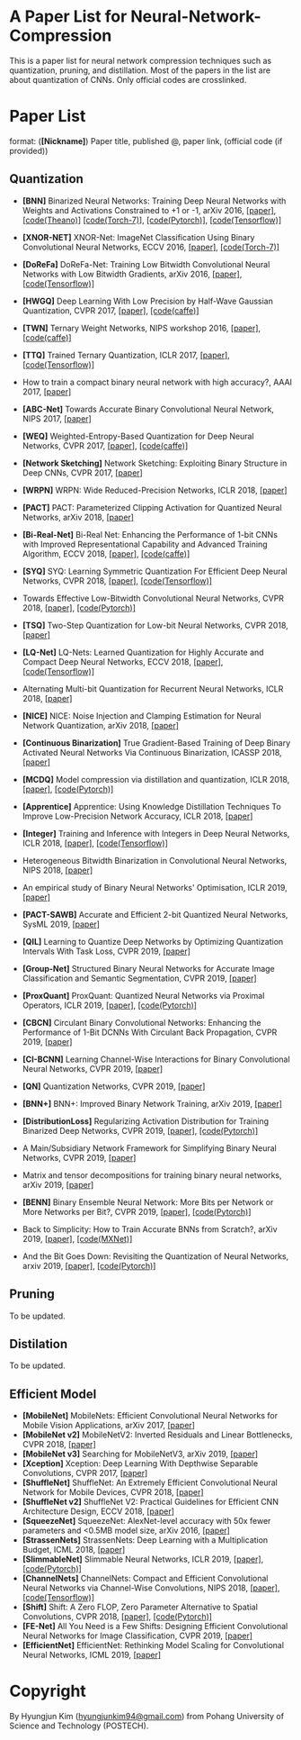 # A Paper List for Neural-Network-Compression
This is a paper list for neural network compression techniques such as quantization, pruning, and distillation. Most of the papers in the list are about quantization of CNNs. Only official codes are crosslinked.

# Paper List
format: (**[Nickname]**) Paper title, published @, paper link, (official code (if provided))

## Quantization
- **[BNN]** Binarized Neural Networks: Training Deep Neural Networks with Weights and Activations Constrained to +1 or -1, arXiv 2016, [[paper]](https://arxiv.org/abs/1602.02830), [[code(Theano)]](https://github.com/MatthieuCourbariaux/BinaryNet) [[code(Torch-7)]](https://github.com/itayhubara/BinaryNet), [[code(Pytorch)]](https://github.com/itayhubara/BinaryNet.pytorch), [[code(Tensorflow)]](https://github.com/itayhubara/BinaryNet.tf)

- **[XNOR-NET]** XNOR-Net: ImageNet Classification Using Binary Convolutional Neural Networks, ECCV 2016, [[paper]](https://link.springer.com/chapter/10.1007/978-3-319-46493-0_32), [[code(Torch-7)]](https://github.com/allenai/XNOR-Net)
- **[DoReFa]** DoReFa-Net: Training Low Bitwidth Convolutional Neural Networks with Low Bitwidth Gradients, arXiv 2016, [[paper]](https://arxiv.org/abs/1606.06160), [[code(Tensorflow)]](https://github.com/tensorpack/tensorpack/tree/master/examples/DoReFa-Net)
- **[HWGQ]** Deep Learning With Low Precision by Half-Wave Gaussian Quantization, CVPR 2017, [[paper]](http://openaccess.thecvf.com/content_cvpr_2017/html/Cai_Deep_Learning_With_CVPR_2017_paper.html), [[code(caffe)]](https://github.com/zhaoweicai/hwgq)
- **[TWN]** Ternary Weight Networks, NIPS workshop 2016, [[paper]](https://arxiv.org/abs/1605.04711), [[code(caffe)]](https://github.com/fengfu-chris/caffe-twns)
- **[TTQ]** Trained Ternary Quantization, ICLR 2017, [[paper]](https://openreview.net/forum?id=S1_pAu9xl&noteId=S1_pAu9xl), [[code(Tensorflow)]](https://github.com/czhu95/ternarynet)
- How to train a compact binary neural network with high accuracy?, AAAI 2017, [[paper]](https://www.aaai.org/ocs/index.php/AAAI/AAAI17/paper/viewPaper/14619)
- **[ABC-Net]** Towards Accurate Binary Convolutional Neural Network, NIPS 2017, [[paper]](http://papers.nips.cc/paper/6638-towards-accurate-binary-convolutional-neural-network)
- **[WEQ]** Weighted-Entropy-Based Quantization for Deep Neural Networks, CVPR 2017, [[paper]](http://openaccess.thecvf.com/content_cvpr_2017/html/Park_Weighted-Entropy-Based_Quantization_for_CVPR_2017_paper.html), [[code(caffe)]](https://github.com/EunhyeokPark/script_for_WQ)
- **[Network Sketching]** Network Sketching: Exploiting Binary Structure in Deep CNNs, CVPR 2017, [[paper]](http://openaccess.thecvf.com/content_cvpr_2017/html/Guo_Network_Sketching_Exploiting_CVPR_2017_paper.html)
- **[WRPN]** WRPN: Wide Reduced-Precision Networks, ICLR 2018, [[paper]](https://openreview.net/forum?id=B1ZvaaeAZ&noteId=B1ZvaaeAZ)
- **[PACT]** PACT: Parameterized Clipping Activation for Quantized Neural Networks, arXiv 2018, [[paper]](https://arxiv.org/abs/1805.06085)
- **[Bi-Real-Net]** Bi-Real Net: Enhancing the Performance of 1-bit CNNs with Improved Representational Capability and Advanced Training Algorithm, ECCV 2018, [[paper]](http://openaccess.thecvf.com/content_ECCV_2018/html/zechun_liu_Bi-Real_Net_Enhancing_ECCV_2018_paper.html), [[code(caffe)]](https://github.com/liuzechun/Bi-Real-net)
- **[SYQ]** SYQ: Learning Symmetric Quantization For Efficient Deep Neural Networks, CVPR 2018, [[paper]](http://openaccess.thecvf.com/content_cvpr_2018/html/Faraone_SYQ_Learning_Symmetric_CVPR_2018_paper.html), [[code(Tensorflow)]](https://github.com/julianfaraone/SYQ)
- Towards Effective Low-Bitwidth Convolutional Neural Networks, CVPR 2018, [[paper]](http://openaccess.thecvf.com/content_cvpr_2018/html/Zhuang_Towards_Effective_Low-Bitwidth_CVPR_2018_paper.html), [[code(Pytorch)]](https://github.com/nowgood/QuantizeCNNModel)
- **[TSQ]** Two-Step Quantization for Low-bit Neural Networks, CVPR 2018, [[paper]](http://openaccess.thecvf.com/content_cvpr_2018/html/Wang_Two-Step_Quantization_for_CVPR_2018_paper.html)
- **[LQ-Net]** LQ-Nets: Learned Quantization for Highly Accurate and Compact Deep Neural Networks, ECCV 2018, [[paper]](http://openaccess.thecvf.com/content_ECCV_2018/html/Dongqing_Zhang_Optimized_Quantization_for_ECCV_2018_paper.html), [[code(Tensorflow)]](https://github.com/microsoft/LQ-Nets)
- Alternating Multi-bit Quantization for Recurrent Neural Networks, ICLR 2018, [[paper]](https://openreview.net/forum?id=S19dR9x0b)
- **[NICE]** NICE: Noise Injection and Clamping Estimation for Neural Network Quantization, arXiv 2018, [[paper]](https://arxiv.org/abs/1810.00162)
- **[Continuous Binarization]** True Gradient-Based Training of Deep Binary Activated Neural Networks Via Continuous Binarization, ICASSP 2018, [[paper]](https://ieeexplore.ieee.org/abstract/document/8461456/)
- **[MCDQ]** Model compression via distillation and quantization, ICLR 2018, [[paper]](https://openreview.net/forum?id=S1XolQbRW), [[code(Pytorch)]](https://github.com/antspy/quantized_distillation)
- **[Apprentice]** Apprentice: Using Knowledge Distillation Techniques To Improve Low-Precision Network Accuracy, ICLR 2018, [[paper]](https://openreview.net/forum?id=B1ae1lZRb&noteId=B1ae1lZRb)
- **[Integer]** Training and Inference with Integers in Deep Neural Networks, ICLR 2018, [[paper]](https://openreview.net/forum?id=HJGXzmspb), [[code(Tensorflow)]](https://github.com/boluoweifenda/WAGE)
- Heterogeneous Bitwidth Binarization in Convolutional Neural Networks, NIPS 2018, [[paper]](http://papers.nips.cc/paper/7656-heterogeneous-bitwidth-binarization-in-convolutional-neural-networks)
- An empirical study of Binary Neural Networks' Optimisation, ICLR 2019, [[paper]](https://openreview.net/forum?id=rJfUCoR5KX)
- **[PACT-SAWB]** Accurate and Efficient 2-bit Quantized Neural Networks, SysML 2019, [[paper]](https://www.sysml.cc/doc/2019/168.pdf)
- **[QIL]** Learning to Quantize Deep Networks by Optimizing Quantization Intervals With Task Loss, CVPR 2019, [[paper]](http://openaccess.thecvf.com/content_CVPR_2019/html/Jung_Learning_to_Quantize_Deep_Networks_by_Optimizing_Quantization_Intervals_With_CVPR_2019_paper.html)
- **[Group-Net]** Structured Binary Neural Networks for Accurate Image Classification and Semantic Segmentation, CVPR 2019, [[paper]](http://openaccess.thecvf.com/content_CVPR_2019/html/Zhuang_Structured_Binary_Neural_Networks_for_Accurate_Image_Classification_and_Semantic_CVPR_2019_paper.html)
- **[ProxQuant]** ProxQuant: Quantized Neural Networks via Proximal Operators, ICLR 2019, [[paper]](https://openreview.net/forum?id=HyzMyhCcK7), [[code(Pytorch)]](https://github.com/allenbai01/ProxQuant)
- **[CBCN]** Circulant Binary Convolutional Networks: Enhancing the Performance of 1-Bit DCNNs With Circulant Back Propagation, CVPR 2019, [[paper]](http://openaccess.thecvf.com/content_CVPR_2019/html/Liu_Circulant_Binary_Convolutional_Networks_Enhancing_the_Performance_of_1-Bit_DCNNs_CVPR_2019_paper.html)
- **[CI-BCNN]** Learning Channel-Wise Interactions for Binary Convolutional Neural Networks, CVPR 2019, [[paper]](http://openaccess.thecvf.com/content_CVPR_2019/html/Wang_Learning_Channel-Wise_Interactions_for_Binary_Convolutional_Neural_Networks_CVPR_2019_paper.html)
- **[QN]** Quantization Networks, CVPR 2019, [[paper]](http://openaccess.thecvf.com/content_CVPR_2019/html/Yang_Quantization_Networks_CVPR_2019_paper.html)
- **[BNN+]** BNN+: Improved Binary Network Training, arXiv 2019, [[paper]](https://arxiv.org/abs/1812.11800)
- **[DistributionLoss]** Regularizing Activation Distribution for Training Binarized Deep Networks, CVPR 2019, [[paper]](http://openaccess.thecvf.com/content_CVPR_2019/html/Ding_Regularizing_Activation_Distribution_for_Training_Binarized_Deep_Networks_CVPR_2019_paper.html), [[code(Pytorch)]](https://github.com/ruizhoud/DistributionLoss)
- A Main/Subsidiary Network Framework for Simplifying Binary Neural Networks, CVPR 2019, [[paper]](http://openaccess.thecvf.com/content_CVPR_2019/html/Xu_A_MainSubsidiary_Network_Framework_for_Simplifying_Binary_Neural_Networks_CVPR_2019_paper.html)
- Matrix and tensor decompositions for training binary neural networks, arXiv 2019, [[paper]](https://arxiv.org/abs/1904.07852)
- **[BENN]** Binary Ensemble Neural Network: More Bits per Network or More Networks per Bit?, CVPR 2019, [[paper]](http://openaccess.thecvf.com/content_CVPR_2019/html/Zhu_Binary_Ensemble_Neural_Network_More_Bits_per_Network_or_More_CVPR_2019_paper.html), [[code(Pytorch)]](https://github.com/XinDongol/BENN-PyTorch)
- Back to Simplicity: How to Train Accurate BNNs from Scratch?, arXiv 2019, [[paper]](https://arxiv.org/abs/1906.08637), [[code(MXNet)]](https://github.com/hpi-xnor/BMXNet-v2)
- And the Bit Goes Down: Revisiting the Quantization of Neural Networks, arxiv 2019, [[paper]](https://arxiv.org/abs/1907.05686), [[code(Pytorch)]](https://github.com/facebookresearch/kill-the-bits)

## Pruning 
To be updated.

## Distilation
To be updated.

## Efficient Model
- **[MobileNet]** MobileNets: Efficient Convolutional Neural Networks for Mobile Vision Applications, arXiv 2017, [[paper]](https://arxiv.org/abs/1704.04861)
- **[MobileNet v2]** MobileNetV2: Inverted Residuals and Linear Bottlenecks, CVPR 2018, [[paper]](http://openaccess.thecvf.com/content_cvpr_2018/html/Sandler_MobileNetV2_Inverted_Residuals_CVPR_2018_paper.html)
- **[MobileNet v3]** Searching for MobileNetV3, arXiv 2019, [[paper]](https://arxiv.org/abs/1905.02244)
- **[Xception]** Xception: Deep Learning With Depthwise Separable Convolutions, CVPR 2017, [[paper]](http://openaccess.thecvf.com/content_cvpr_2017/html/Chollet_Xception_Deep_Learning_CVPR_2017_paper.html)
- **[ShuffleNet]** ShuffleNet: An Extremely Efficient Convolutional Neural Network for Mobile Devices, CVPR 2018, [[paper]](http://openaccess.thecvf.com/content_cvpr_2018/html/Zhang_ShuffleNet_An_Extremely_CVPR_2018_paper.html)
- **[ShuffleNet v2]** ShuffleNet V2: Practical Guidelines for Efficient CNN Architecture Design, ECCV 2018, [[paper]](http://openaccess.thecvf.com/content_ECCV_2018/html/Ningning_Light-weight_CNN_Architecture_ECCV_2018_paper.html)
- **[SqueezeNet]** SqueezeNet: AlexNet-level accuracy with 50x fewer parameters and <0.5MB model size, arXiv 2016, [[paper]](https://arxiv.org/abs/1602.07360)
- **[StrassenNets]** StrassenNets: Deep Learning with a Multiplication Budget, ICML 2018, [[paper]](http://proceedings.mlr.press/v80/tschannen18a.html)
- **[SlimmableNet]** Slimmable Neural Networks, ICLR 2019, [[paper]](https://openreview.net/forum?id=H1gMCsAqY7), [[code(Pytorch)]](https://github.com/JiahuiYu/slimmable_networks)
- **[ChannelNets]** ChannelNets: Compact and Efficient Convolutional Neural Networks via Channel-Wise Convolutions, NIPS 2018, [[paper]](http://papers.nips.cc/paper/7766-channelnets-compact-and-efficient-convolutional-neural-networks-via-channel-wise-convolutions), [[code(Tensorflow)]](https://github.com/HongyangGao/ChannelNets)
- **[Shift]** Shift: A Zero FLOP, Zero Parameter Alternative to Spatial Convolutions, CVPR 2018, [[paper]](http://openaccess.thecvf.com/content_cvpr_2018/html/Wu_Shift_A_Zero_CVPR_2018_paper.html), [[code(Pytorch)]](https://github.com/alvinwan/shiftresnet-cifar)
- **[FE-Net]** All You Need is a Few Shifts: Designing Efficient Convolutional Neural Networks for Image Classification, CVPR 2019, [[paper]](http://openaccess.thecvf.com/content_CVPR_2019/html/Chen_All_You_Need_Is_a_Few_Shifts_Designing_Efficient_Convolutional_CVPR_2019_paper.html)
- **[EfficientNet]** EfficientNet: Rethinking Model Scaling for Convolutional Neural Networks, ICML 2019, [[paper]](http://proceedings.mlr.press/v97/tan19a.html)


# Copyright 
By Hyungjun Kim (hyungjunkim94@gmail.com) from Pohang University of Science and Technology (POSTECH).  

